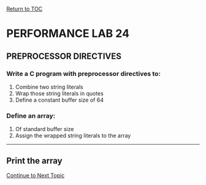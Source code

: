 <a href="https://github.com/CyberTrainingUSAF/05-C-Programming/blob/master/00-Table-of-Contents.md" rel="Return to TOC"> Return to TOC </a>

# PERFORMANCE LAB 24

## PREPROCESSOR DIRECTIVES

### **Write a C program with preprocessor directives to:**
1. Combine two string literals
2. Wrap those string literals in quotes
3. Define a constant buffer size of 64

### **Define an array:**
1. Of standard buffer size
2. Assign the wrapped string literals to the array

---

## **Print the array**

<a href="https://github.com/CyberTrainingUSAF/05-C-Programming/blob/master/10_Preprocessor/07_conditional_compilation.md" rel="Continue to Next Topic"> Continue to Next Topic </a>
